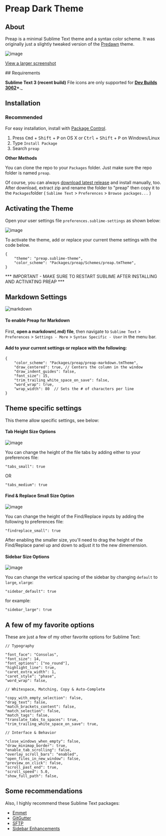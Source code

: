 # Preap Dark Theme

## About

Preap is a minimal Sublime Text theme and a syntax color scheme. It was originally just a slightly tweaked version of the [Predawn](https://github.com/jamiewilson/predawn) theme. 

![image](screenshots/general.jpg)

[View a larger screenshot](https://raw.githubusercontent.com/equinusocio/preap/master/screenshots/general.jpg)

## Requirements

**Sublime Text 3 (recent build)**
File icons are only supported for **[Dev Builds 3062](http://www.sublimetext.com/3dev)+**._

## Installation

### Recommended
For easy installation, install with [Package Control](https://packagecontrol.io).

1. Press <kbd>Cmd</kbd> + <kbd>Shift</kbd> + <kbd>P</kbd> on OS X or <kbd>Ctrl</kbd> + <kbd>Shift</kbd> + <kbd>P</kbd> on Windows/Linux
2. Type `Install Package`
3. Search `preap`

**Other Methods**

You can clone the repo to your `Packages` folder. Just make sure the repo folder is named `preap`.

Of course, you can always [download latest release](https://github.com/equinusocio/preap/releases/latest) and install manually, too. After download, extract zip and rename the folder to "preap" then copy it to the `Packages`folder ( `Sublime Text` > `Preferences` > `Browse packages...` )

## Activating the Theme

Open your user settings file `preferences.sublime-settings` as shown below:

![image](screenshots/activation.jpg)

To activate the theme, add or replace your current theme settings with the code below.

	{
		"theme": "preap.sublime-theme",
		"color_scheme": "Packages/preap/Schemes/preap.tmTheme",
	}


*** IMPORTANT - MAKE SURE TO RESTART SUBLIME AFTER INSTALLING AND ACTIVATING PREAP ***


## Markdown Settings
![markdown](screenshots/markdown.jpg)

#### To enable Preap for Markdown

First, **open a markdown(.md) file**, then navigate to `Sublime Text` > `Preferences` > `Settings - More` > `Syntax Specific - User`  in the menu bar.


#### Add to your current settings or replace with the following:

	{
		"color_scheme": "Packages/preap/preap-markdown.tmTheme",
		"draw_centered": true, // Centers the column in the window
		"draw_indent_guides": false,
		"font_size": 15,
		"trim_trailing_white_space_on_save": false,
		"word_wrap": true,
		"wrap_width": 80  // Sets the # of characters per line
	}

## Theme specific settings
This theme allow specific settings, see below:

#### Tab Height Size Options

![image](screenshots/tabs.jpg)

You can change the height of the file tabs by adding either to your preferences file:


	"tabs_small": true

OR

	"tabs_medium": true




#### Find & Replace Small Size Option

![image](screenshots/find-replace.jpg)

You can change the height of the Find/Replace inputs by adding the following to preferences file:

	"findreplace_small": true


After enabling the smaller size, you'll need to drag the height of the Find/Replace panel up and down to adjust it to the new dimemension.

#### Sidebar Size Options

![image](screenshots/sidebar.jpg)

You can change the vertical spacing of the sidebar by changing `default` to `large`, `xlarge`:


	"sidebar_default": true

for example:

	"sidebar_large": true



## A few of my favorite options
These are just a few of my other favorite options for Sublime Text:

	// Typography

	"font_face": "Consolas",
	"font_size": 14,
	"font_options": ["no_round"],
	"highlight_line": true,
	"caret_extra_width": 1,
	"caret_style": "phase",
	"word_wrap": false,

	// Whitespace, Matching, Copy & Auto-Complete

	"copy_with_empty_selection": false,
	"drag_text": false,
	"match_brackets_content": false,
	"match_selection": false,
	"match_tags": false,
	"translate_tabs_to_spaces": true,
	"trim_trailing_white_space_on_save": true,

	// Interface & Behavior

	"close_windows_when_empty": false,
	"draw_minimap_border": true,
	"enable_tab_scrolling": false,
	"overlay_scroll_bars": "enabled",
	"open_files_in_new_window": false,
	"preview_on_click": false,
	"scroll_past_end": true,
	"scroll_speed": 5.0,
	"show_full_path": false,

## Some recommendations

Also, I highly recommend these Sublime Text packages:

* [Emmet](https://github.com/sergeche/emmet-sublime)  
* [GitGutter](https://github.com/jisaacks/GitGutter)  
* [SFTP](http://wbond.net/sublime_packages/sftp)  
* [Sidebar Enhancements](https://github.com/titoBouzout/SideBarEnhancements)  
 
